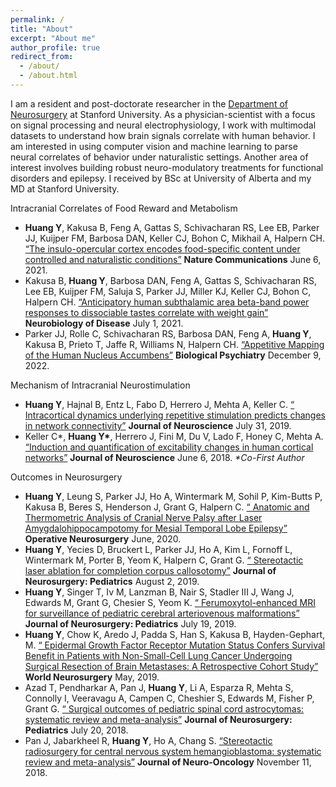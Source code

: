 ```yaml
---
permalink: /
title: "About"
excerpt: "About me"
author_profile: true
redirect_from:
  - /about/
  - /about.html
---
```


I am a resident and post-doctorate researcher in the <a href="https://dura.stanford.edu/residents/yuhao-huang.html">Department of Neurosurgery</a> at Stanford University. As a physician-scientist with a focus on signal processing and neural electrophysiology, I work with multimodal datasets to understand how brain signals correlate with human behavior. I am interested in using computer vision and machine learning to parse neural correlates of behavior under naturalistic settings. Another area of interest involves building robust neuro-modulatory treatments for functional disorders and epilepsy. I received by BSc at University of Alberta and my MD at Stanford University. 


Intracranial Correlates of Food Reward and Metabolism
* <b>Huang Y</b>, Kakusa B, Feng A, Gattas S, Schivacharan RS, Lee EB, Parker JJ, Kuijper FM, Barbosa DAN, Keller CJ, Bohon C, Mikhail A, Halpern CH.  <a href="https://www.nature.com/articles/s41467-021-23885-4">“The insulo-opercular cortex encodes food-specific content under controlled and naturalistic conditions”</a>  <b> Nature Communications</b> June 6, 2021.
* Kakusa B, <b>Huang Y</b>, Barbosa DAN, Feng A, Gattas S, Schivacharan RS, Lee EB, Kuijper FM, Saluja S, Parker JJ, Miller KJ, Keller CJ, Bohon C, Halpern CH.  <a href="https://www.sciencedirect.com/science/article/pii/S0969996121000978">“Anticipatory human subthalamic area beta-band power responses to dissociable tastes correlate with weight gain”</a>  <b> Neurobiology of Disease</b> July 1, 2021.
* Parker JJ, Rolle C, Schivacharan RS, Barbosa DAN, Feng A, <b>Huang Y</b>, Kakusa B, Prieto T, Jaffe R, Williams N, Halpern CH.  <a href="https://www.biologicalpsychiatryjournal.com/article/S0006-3223(22)01598-0/fulltext">“Appetitive Mapping of the Human Nucleus Accumbens”</a>  <b> Biological Psychiatry</b> December 9, 2022.

Mechanism of Intracranial Neurostimulation
* <b>Huang Y</b>, Hajnal B, Entz L, Fabo D, Herrero J, Mehta A, Keller C.  <a href="https://www.jneurosci.org/content/39/31/6122.abstract">“	Intracortical dynamics underlying repetitive stimulation predicts changes in network connectivity”</a>  <b> Journal of Neuroscience</b> July 31, 2019.
* Keller C*, <b>Huang Y*</b>, Herrero J, Fini M, Du V, Lado F, Honey C, Mehta A.  <a href="https://www.jneurosci.org/content/38/23/5384.short">“Induction and quantification of excitability changes in human cortical networks”</a>  <b> Journal of Neuroscience</b> June 6, 2018. <i>*Co-First Author</i>

Outcomes in Neurosurgery
* <b>Huang Y</b>, Leung S, Parker JJ, Ho A, Wintermark M, Sohil P, Kim-Butts P, Kakusa B, Beres S, Henderson J, Grant G, Halpern C.  <a href="https://journals.lww.com/onsonline/pages/articleviewer.aspx?year=2020&issue=06000&article=00016&type=Fulltext">“	Anatomic and Thermometric Analysis of Cranial Nerve Palsy after Laser Amygdalohippocampotomy for Mesial Temporal Lobe Epilepsy”</a>  <b> Operative Neurosurgery</b> June, 2020.
* <b>Huang Y</b>, Yecies D, Bruckert L, Parker JJ, Ho A, Kim L, Fornoff L, Wintermark M, Porter B, Yeom K, Halpern C, Grant G.  <a href="https://thejns.org/pediatrics/view/journals/j-neurosurg-pediatr/24/4/article-p433.xml">“	Stereotactic laser ablation for completion corpus callosotomy”</a>  <b> Journal of Neurosurgery: Pediatrics</b> August 2, 2019.
* <b>Huang Y</b>, Singer T, Iv M, Lanzman B, Nair S, Stadler III J, Wang J, Edwards M, Grant G, Chesier S, Yeom K.  <a href="https://thejns.org/pediatrics/view/journals/j-neurosurg-pediatr/24/4/article-p407.xml">“	Ferumoxytol-enhanced MRI for surveillance of pediatric cerebral arteriovenous malformations”</a>  <b> Journal of Neurosurgery: Pediatrics</b> July 19, 2019.
* <b>Huang Y</b>, Chow K, Aredo J, Padda S, Han S, Kakusa B, Hayden-Gephart, M.  <a href="https://www.sciencedirect.com/science/article/abs/pii/S1878875019302104">“	Epidermal Growth Factor Receptor Mutation Status Confers Survival Benefit in Patients with Non-Small-Cell Lung Cancer Undergoing Surgical Resection of Brain Metastases: A Retrospective Cohort Study”</a>  <b> World Neurosurgery</b> May, 2019.
* Azad T, Pendharkar A, Pan J,  <b>Huang Y</b>, Li A, Esparza R, Mehta S, Connolly I, Veeravagu A, Campen C, Cheshier S, Edwards M, Fisher P, Grant G.  <a href="https://thejns.org/pediatrics/view/journals/j-neurosurg-pediatr/22/4/article-p404.xml">“	Surgical outcomes of pediatric spinal cord astrocytomas: systematic review and meta-analysis”</a>  <b> Journal of Neurosurgery: Pediatrics</b> July 20, 2018.
* Pan J, Jabarkheel R, <b>Huang Y</b>, Ho A, Chang S.  <a href="https://link.springer.com/article/10.1007/s11060-017-2697-0">“Stereotactic radiosurgery for central nervous system hemangioblastoma: systematic review and meta-analysis”</a>  <b> Journal of Neuro-Oncology</b> November 11, 2018.